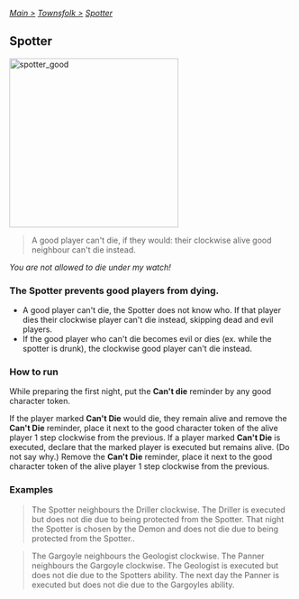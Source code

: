 [*Main >*](https://github.com/PowerofMoll/Mining-Timing---A-fancreation-to-Blood-on-the-Clocktower/blob/main/README.md)
[_Townsfolk >_](https://github.com/PowerofMoll/Mining-Timing---A-fancreation-to-Blood-on-the-Clocktower/blob/main/Townsfolk/README.md)
[_Spotter_](https://github.com/PowerofMoll/Mining-Timing---A-fancreation-to-Blood-on-the-Clocktower/blob/main/Townsfolk/Spotter/README.md)

## Spotter

<img src="https://github.com/user-attachments/assets/c89355a6-742d-4992-b3e3-97d1d6be30a1" alt="spotter_good" width="300" height="300">

> A good player can't die, if they would: their clockwise alive good neighbour can't die instead.

*You are not allowed to die under my watch!*

### The Spotter prevents good players from dying.
-  A good player can't die, the Spotter does not know who. If that player dies their clockwise player can't die instead, skipping dead and evil players.
-  If the good player who can't die becomes evil or dies (ex. while the spotter is drunk), the clockwise good player can't die instead.

### How to run
While preparing the first night, put the **Can't die** reminder by any good character token.

If the player marked **Can't Die** would die, they remain alive and remove the **Can't Die** reminder, place it next to the good character token of the alive player 1 step clockwise from the previous. If a player marked **Can't Die** is executed, declare that the marked player is executed but remains alive. (Do not say why.) Remove the **Can't Die** reminder, place it next to the good character token of the alive player 1 step clockwise from the previous.

### Examples
> The Spotter neighbours the Driller clockwise. The Driller is executed but does not die due to being protected from the Spotter. That night the Spotter is chosen by the Demon and does not die due to being protected from the Spotter..

> The Gargoyle neighbours the Geologist clockwise. The Panner neighbours the Gargoyle clockwise. The Geologist is executed but does not die due to the Spotters ability. The next day the Panner is executed but does not die due to the Gargoyles ability.
